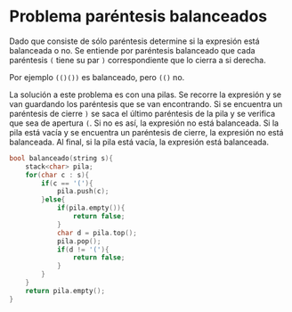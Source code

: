 # Problema paréntesis balanceados

Dado que consiste de sólo paréntesis determine si la expresión está balanceada o no. Se entiende por paréntesis balanceado que cada paréntesis `(` tiene su par `)` correspondiente que lo cierra a si derecha.

Por ejemplo `(()())` es balanceado, pero `(()` no.

La solución a este problema es con una pilas. Se recorre la expresión y se van guardando los paréntesis que se van encontrando. Si se encuentra un paréntesis de cierre `)` se saca el último paréntesis de la pila y se verifica que sea de apertura `(`. Si no es así, la expresión no está balanceada. Si la pila está vacía y se encuentra un paréntesis de cierre, la expresión no está balanceada. Al final, si la pila está vacía, la expresión está balanceada.

```cpp
bool balanceado(string s){
    stack<char> pila;
    for(char c : s){
        if(c == '('){
            pila.push(c);
        }else{
            if(pila.empty()){
                return false;
            }
            char d = pila.top();
            pila.pop();
            if(d != '('){
                return false;
            }
        }
    }
    return pila.empty();
}
```
